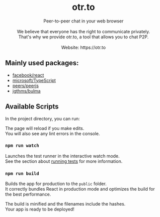 <h1 align="center">otr.to</h1>
<p align="center">
  Peer-to-peer chat in your web browser
  <br/><br/>
  We believe that everyone has the right to communicate privately.<br/>
  That's why we provide otr.to, a tool that allows you to chat P2P.
  <br/><br/>
  Website: https://otr.to
</p>


## Mainly used packages:
 * [facebook/react](https://github.com/facebook/react)
 * [microsoft/TypeScript](https://github.com/microsoft/TypeScript)
 * [peers/peerjs](https://github.com/peers/peerjs)
 * [jgthms/bulma](https://github.com/jgthms/bulma)

## Available Scripts

In the project directory, you can run:

The page will reload if you make edits.\
You will also see any lint errors in the console.

### `npm run watch`

Launches the test runner in the interactive watch mode.\
See the section about [running tests](https://facebook.github.io/create-react-app/docs/running-tests) for more information.

### `npm run build`

Builds the app for production to the `public` folder.\
It correctly bundles React in production mode and optimizes the build for the best performance.

The build is minified and the filenames include the hashes.\
Your app is ready to be deployed!
